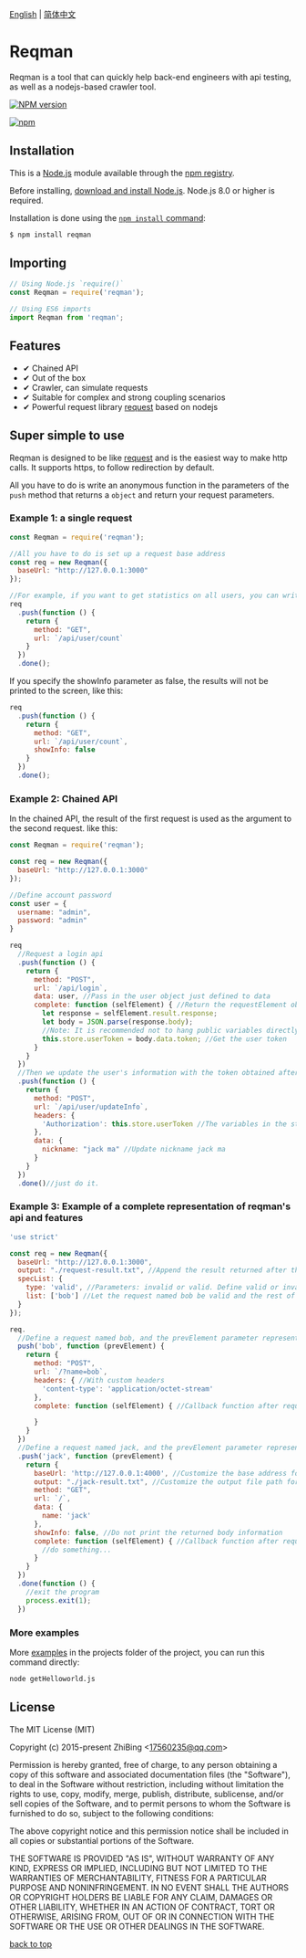 [English](./README.md) | [简体中文](./Readme_cn.md)

# Reqman

Reqman is a tool that can quickly help back-end engineers with api testing, as well as a nodejs-based crawler tool.

[![NPM version](https://badge.fury.io/js/reqman.svg)](http://badge.fury.io/js/reqman)

[![npm](https://nodei.co/npm/reqman.png)](https://www.npmjs.com/package/reqman)

## Installation

This is a [Node.js](https://nodejs.org/en/) module available through the
[npm registry](https://www.npmjs.com/).

Before installing, [download and install Node.js](https://nodejs.org/en/download/).
Node.js 8.0 or higher is required.

Installation is done using the
[`npm install` command](https://docs.npmjs.com/getting-started/installing-npm-packages-locally):

```bash
$ npm install reqman
```

## Importing

```javascript
// Using Node.js `require()`
const Reqman = require('reqman');

// Using ES6 imports
import Reqman from 'reqman';
```

## Features

  * ✔︎ Chained API
  * ✔︎ Out of the box
  * ✔︎ Crawler, can simulate requests
  * ✔︎ Suitable for complex and strong coupling scenarios
  * ✔︎ Powerful request library [request](https://github.com/request/request) based on nodejs

## Super simple to use

Reqman is designed to be like [request](https://github.com/request/request) and is the easiest way to make http calls. It supports https, to follow redirection by default. 

All you have to do is write an anonymous function in the parameters of the ``push`` method that returns a ``object`` and return your request parameters.

### Example 1: a single request

```javascript
const Reqman = require('reqman');

//All you have to do is set up a request base address
const req = new Reqman({
  baseUrl: "http://127.0.0.1:3000"
});

//For example, if you want to get statistics on all users, you can write like this:
req
  .push(function () {
    return {
      method: "GET",
      url: `/api/user/count`
    }
  })
  .done();
```

If you specify the showInfo parameter as false, the results will not be printed to the screen, like this:

```javascript
req
  .push(function () {
    return {
      method: "GET",
      url: `/api/user/count`,
      showInfo: false
    }
  })
  .done();
```

### Example 2: Chained API

In the chained API, the result of the first request is used as the argument to the second request. like this:

```javascript
const Reqman = require('reqman');

const req = new Reqman({
  baseUrl: "http://127.0.0.1:3000"
});

//Define account password
const user = {
  username: "admin",
  password: "admin"
}

req
  //Request a login api
  .push(function () {
    return {
      method: "POST",
      url: `/api/login`,
      data: user, //Pass in the user object just defined to data
      complete: function (selfElement) { //Return the requestElement object of the queue
        let response = selfElement.result.response;
        let body = JSON.parse(response.body);
        //Note: It is recommended not to hang public variables directly on the reqman instance, which may override the requman properties and methods. Reqman provides a store object to store the public variables that need to be stored during the request process.
        this.store.userToken = body.data.token; //Get the user token
      }
    }
  })
  //Then we update the user's information with the token obtained after login.
  .push(function () {
    return {
      method: "POST",
      url: `/api/user/updateInfo`,
      headers: {
        'Authorization': this.store.userToken //The variables in the store can be directly used in subsequent requests.
      },
      data: {
        nickname: "jack ma" //Update nickname jack ma
      }
    }
  })
  .done()//just do it.

```

### Example 3: Example of a complete representation of reqman's api and features

```javascript
'use strict'

const req = new Reqman({
  baseUrl: "http://127.0.0.1:3000",
  output: "./request-result.txt", //Append the result returned after the request to the specified file path at the same time.
  specList: {
    type: 'valid', //Parameters: invalid or valid. Define valid or invalid requests.
    list: ['bob'] //Let the request named bob be valid and the rest of the requests invalid. If type is invalid, the opposite is true.
  }
});

req.
  //Define a request named bob, and the prevElement parameter represents the requestElement object of the previous request.
  push('bob', function (prevElement) {
    return {
      method: "POST",
      url: `/?name=bob`,
      headers: { //With custom headers
        'content-type': 'application/octet-stream'
      },
      complete: function (selfElement) { //Callback function after request

      }
    }
  })
  //Define a request named jack, and the prevElement parameter represents the requestElement object of the previous request.
  .push('jack', function (prevElement) {
    return {
      baseUrl: 'http://127.0.0.1:4000', //Customize the base address for this request
      output: "./jack-result.txt", //Customize the output file path for this request
      method: "GET",
      url: `/`,
      data: {
        name: 'jack'
      },
      showInfo: false, //Do not print the returned body information
      complete: function (selfElement) { //Callback function after request
        //do something...
      }
    }
  })
  .done(function () {
    //exit the program
    process.exit(1);
  })

```

### More examples

More [examples](./examples) in the projects folder of the project, you can run this command directly:

```bash
node getHelloworld.js
```

## License

The MIT License (MIT)

Copyright (c) 2015-present ZhiBing \<17560235@qq.com>

Permission is hereby granted, free of charge, to any person obtaining a copy of this software and associated documentation files (the "Software"), to deal in the Software without restriction, including without limitation the rights to use, copy, modify, merge, publish, distribute, sublicense, and/or sell copies of the Software, and to permit persons to whom the Software is furnished to do so, subject to the following conditions:

The above copyright notice and this permission notice shall be included in all copies or substantial portions of the Software.

THE SOFTWARE IS PROVIDED "AS IS", WITHOUT WARRANTY OF ANY KIND, EXPRESS OR IMPLIED, INCLUDING BUT NOT LIMITED TO THE WARRANTIES OF MERCHANTABILITY, FITNESS FOR A PARTICULAR PURPOSE AND NONINFRINGEMENT. IN NO EVENT SHALL THE AUTHORS OR COPYRIGHT HOLDERS BE LIABLE FOR ANY CLAIM, DAMAGES OR OTHER LIABILITY, WHETHER IN AN ACTION OF CONTRACT, TORT OR OTHERWISE, ARISING FROM, OUT OF OR IN CONNECTION WITH THE SOFTWARE OR THE USE OR OTHER DEALINGS IN THE SOFTWARE.

[back to top](#reqman)
